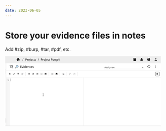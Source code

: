 ```yaml
---
date: 2023-06-05
---
```


# Store your evidence files in notes
Add #zip, #burp, #tar, #pdf, etc.

![Drop file in notes](../../images/show/drop-file.gif)
